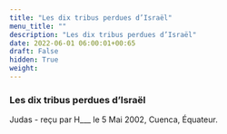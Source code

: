```yaml
---
title: "Les dix tribus perdues d’Israël"
menu_title: ""
description: "Les dix tribus perdues d’Israël"
date: 2022-06-01 06:00:01+00:65
draft: False
hidden: True
weight:
---
```

### Les dix tribus perdues d’Israël

Judas - reçu par H___  le 5 Mai 2002, Cuenca, Équateur.




